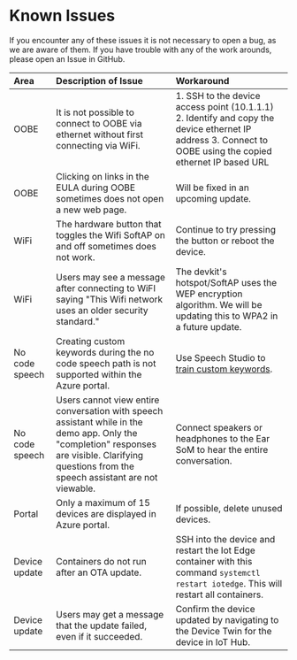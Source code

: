 ﻿﻿﻿﻿﻿
# **Known Issues**
If you encounter any of these issues it is not necessary to open a bug, as we are aware of them. If you have trouble with any of the work arounds, please open an Issue in GitHub.

|Area|Description of Issue|Workaround|
|:--|:--|:--|
| OOBE | It is not possible to connect to OOBE via ethernet without first connecting via WiFi. | 1. SSH to the device access point (10.1.1.1) 2. Identify and copy the device ethernet IP address 3. Connect to OOBE using the copied ethernet IP based URL |
| OOBE | Clicking on links in the EULA during OOBE sometimes does not open a new web page. | Will be fixed in an upcoming update. |
| WiFi | The hardware button that toggles the Wifi SoftAP on and off sometimes does not work. | Continue to try pressing the button or reboot the device. |
| WiFi | Users may see a message after connecting to WiFI saying "This Wifi network uses an older security standard." | The devkit's hotspot/SoftAP uses the WEP encryption algorithm.  We will be updating this to WPA2 in a future update. |
| No code speech | Creating custom keywords during the no code speech path is not supported within the Azure portal. | Use Speech Studio to [train custom keywords](https://github.com/microsoft/Project-Santa-Cruz-Private-Preview/blob/main/user-guides/prototyping/how-tos/speech/voice-assistant-config.md#create-custom-keyword). |
| No code speech | Users cannot view entire conversation with speech assistant while in the demo app. Only the "completion" responses are visible. Clarifying questions from the speech assistant are not viewable. | Connect speakers or headphones to the Ear SoM to hear the entire conversation. |
| Portal | Only a maximum of 15 devices are displayed in Azure portal. | If possible, delete unused devices. |
| Device update | Containers do not run after an OTA update. | SSH into the device and restart the Iot Edge container with this command `systemctl restart iotedge`. This will restart all containers. |
| Device update | Users may get a message that the update failed, even if it succeeded. | Confirm the device updated by navigating to the Device Twin for the device in IoT Hub. |







